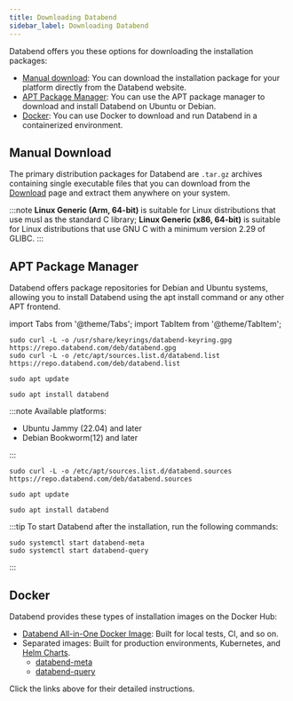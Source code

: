 ```yaml
---
title: Downloading Databend
sidebar_label: Downloading Databend
---
```


Databend offers you these options for downloading the installation packages:

- [Manual download](#manual-download): You can download the installation package for your platform directly from the Databend website.
- [APT Package Manager](#apt-package-manager): You can use the APT package manager to download and install Databend on Ubuntu or Debian.
- [Docker](#docker): You can use Docker to download and run Databend in a containerized environment.

## Manual Download

The primary distribution packages for Databend are `.tar.gz` archives containing single executable files that you can download from the [Download](https://www.databend.com/download) page and extract them anywhere on your system.

:::note
**Linux Generic (Arm, 64-bit)** is suitable for Linux distributions that use musl as the standard C library; **Linux Generic (x86, 64-bit)** is suitable for Linux distributions that use GNU C with a minimum version 2.29 of GLIBC.
:::

## APT Package Manager

Databend offers package repositories for Debian and Ubuntu systems, allowing you to install Databend using the apt install command or any other APT frontend.

import Tabs from '@theme/Tabs';
import TabItem from '@theme/TabItem';

<Tabs groupId="distributions">
<TabItem value="deb-old" label="Ubuntu/Debian">

```shell
sudo curl -L -o /usr/share/keyrings/databend-keyring.gpg https://repo.databend.com/deb/databend.gpg
sudo curl -L -o /etc/apt/sources.list.d/databend.list https://repo.databend.com/deb/databend.list

sudo apt update

sudo apt install databend
```

</TabItem>

<TabItem value="deb-new" label="Ubuntu/Debian(DEB822-STYLE FORMAT)">

:::note
Available platforms:

- Ubuntu Jammy (22.04) and later
- Debian Bookworm(12) and later

:::

```shell
sudo curl -L -o /etc/apt/sources.list.d/databend.sources https://repo.databend.com/deb/databend.sources

sudo apt update

sudo apt install databend
```

</TabItem>
</Tabs>

:::tip
To start Databend after the installation, run the following commands:

```shell
sudo systemctl start databend-meta
sudo systemctl start databend-query
```

:::

## Docker

Databend provides these types of installation images on the Docker Hub:

- [Databend All-in-One Docker Image](https://hub.docker.com/r/datafuselabs/databend): Built for local tests, CI, and so on.
- Separated images: Built for production environments, Kubernetes, and [Helm Charts](https://github.com/databendlabs/helm-charts).
  - [databend-meta](https://hub.docker.com/r/datafuselabs/databend-meta)
  - [databend-query](https://hub.docker.com/r/datafuselabs/databend-query)

Click the links above for their detailed instructions.
